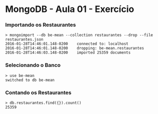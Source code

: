 # MongoDB - Aula 01 - Exercício

### Importando os Restaurantes

```
> mongoimport --db be-mean --collection restaurantes --drop --file restaurantes.json
2016-01-28T14:46:01.148-0200	connected to: localhost
2016-01-28T14:46:01.148-0200	dropping: be-mean.restaurantes
2016-01-28T14:46:03.148-0200    imported 25359 documents
```

### Selecionando o Banco

```
> use be-mean
switched to db be-mean
```

### Contando os Restaurantes

```
> db.restaurantes.find({}).count()
25359
```